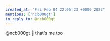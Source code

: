 ```yaml
---
created_at: "Fri Feb 04 22:05:23 +0000 2022"
mentions: ['ncb000gt']
in_reply_to: @ncb000gt
---
```


@ncb000gt 👋 that's me too